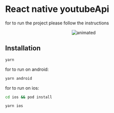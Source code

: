 # React native youtubeApi


for to run the project please follow the instructions

<p align="center">
  <img src="https://github.com/JordaoViktor/youtubeApp/blob/main/exemple-app.gif" alt="animated" />
</p>

## Installation

```sh
yarn
```

for to run on android:

```sh
yarn android
```
for to run on ios:

```sh
cd ios && pod install
```

```sh
yarn ios
```



